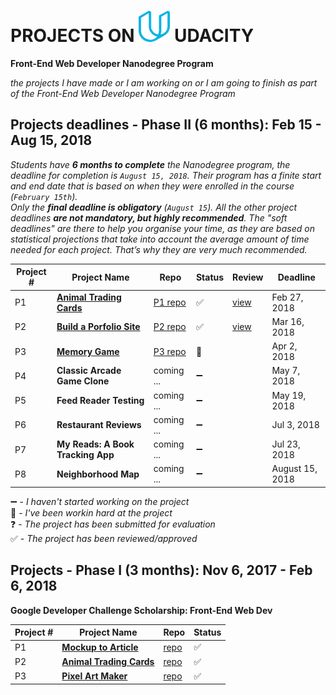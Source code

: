 
# PROJECTS ON <img src="https://github.com/jtrfs/my-Portfolio-On-Udacity/blob/master/udacity_U_logo.svg" width="50" height="50" /> UDACITY
__Front-End Web Developer Nanodegree Program__

*the projects I have made or I am working on or I am going to finish as part of the Front-End Web Developer Nanodegree Program*

## Projects deadlines - Phase II (6 months): Feb 15 - Aug 15, 2018

*Students have **6 months to complete** the Nanodegree program, the deadline for completion is `August 15, 2018`. Their program has a finite start and end date that is based on when they were enrolled in the course (`February 15th`).*\
*Only the **final deadline is obligatory** (`August 15`). All the other project deadlines **are not mandatory, but highly recommended**. The "soft deadlines" are there to help you organise your time, as they are based on statistical projections that take into account the average amount of time needed for each project. That’s why they are very much recommended.*

|Project # | Project Name | Repo | Status | Review | Deadline |
| -------- | ------------ | ---- | -------| ------ | ------ |
| P1 | **[Animal Trading Cards](https://jtrfs.github.io/animal-trading-card/)** | [P1 repo](https://github.com/jtrfs/animal-trading-card) | :white_check_mark: | [view](https://review.udacity.com/#!/reviews/1032433) | Feb 27, 2018 |
| P2 | **[Build a Porfolio Site](https://jtrfs.github.io/build-a-portfolio-site/)** | [P2 repo](https://github.com/jtrfs/Build-a-Portfolio-Site)| :white_check_mark: | [view](https://review.udacity.com/#!/reviews/1082655) | Mar 16, 2018 |
| P3 | **[Memory Game](https://jtrfs.github.io/memory-game/)** | [P3 repo](https://github.com/jtrfs/memory-game) | :construction: |  | Apr 2, 2018 |
| P4 | **Classic Arcade Game Clone** | coming ... | :heavy_minus_sign: |  | May 7, 2018 |
| P5 | **Feed Reader Testing** | coming ... | :heavy_minus_sign: |  | May 19, 2018 |
| P6 | **Restaurant Reviews** | coming ... | :heavy_minus_sign: |  | Jul 3, 2018 |
| P7 | **My Reads: A Book Tracking App** | coming ... | :heavy_minus_sign: |   | Jul 23, 2018 |
| P8 | **Neighborhood Map** | coming ... | :heavy_minus_sign: |  | August 15, 2018 |

:heavy_minus_sign: - *I haven't started working on the project*<br>
:construction: - *I've been workin hard at the project*<br>
:question: - *The project has been submitted for evaluation*<br>
:white_check_mark: - *The project has been reviewed/approved*

## Projects - Phase I (3 months): Nov 6, 2017 - Feb 6, 2018
__Google Developer Challenge Scholarship: Front-End Web Dev__

|Project # | Project Name | Repo | Status |
| -------- | ------------ | ------ | ---- |
| P1 | **[Mockup to Article](https://jtrfs.github.io/mockup-to-article/)** | [repo](https://github.com/jtrfs/mockup-to-article) | :white_check_mark: |
| P2 | **[Animal Trading Cards](https://jtrfs.github.io/animal-trading-card/)** | [repo](https://github.com/jtrfs/animal-trading-card) | :white_check_mark: |
| P3 | **[Pixel Art Maker](https://jtrfs.github.io/pixel-art-maker/)** | [repo](https://github.com/jtrfs/pixel-art-maker) | :white_check_mark: |
